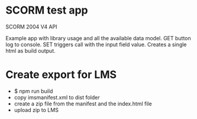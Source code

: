 # SCORM test app

SCORM 2004 V4 API

Example app with library usage and all the available data model. GET button log to console. SET triggers call with the input field value.
Creates a single html as build output.

# Create export for LMS
- $ npm run build
- copy imsmanifest.xml to dist folder
- create a zip file from the manifest and the index.html file
- upload zip to LMS
